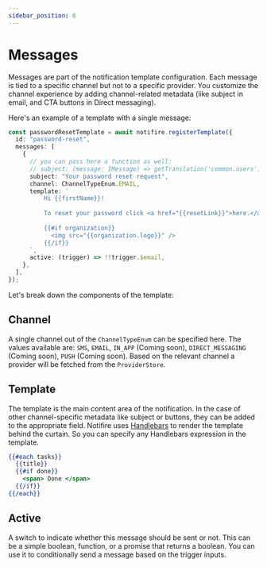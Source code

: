 ```yaml
---
sidebar_position: 6
---
```


# Messages

Messages are part of the notification template configuration. Each message is tied to a specific channel but not to a specific provider. You customize the channel experience by adding channel-related metadata (like subject in email, and CTA buttons in Direct messaging).

Here's an example of a template with a single message:

```typescript
const passwordResetTemplate = await notifire.registerTemplate({
  id: "password-reset",
  messages: [
    {
      // you can pass here a function as well:
      // subject: (message: IMessage) => getTranslation('common.users')
      subject: "Your password reset request",
      channel: ChannelTypeEnum.EMAIL,
      template: `
          Hi {{firstName}}!
          
          To reset your password click <a href="{{resetLink}}">here.</a>
          
          {{#if organization}}
            <img src="{{organization.logo}}" />
          {{/if}}
      `,
      active: (trigger) => !!trigger.$email,
    },
  ],
});
```

Let's break down the components of the template:

## Channel

A single channel out of the `ChannelTypeEnum` can be specified here. The values available are: `SMS`, `EMAIL`, `IN_APP` (Coming soon), `DIRECT_MESSAGING` (Coming soon), `PUSH` (Coming soon).
Based on the relevant channel a provider will be fetched from the `ProviderStore`.

## Template

The template is the main content area of the notification. In the case of other channel-specific metadata like subject or buttons, they can be added to the appropriate field. Notifire uses [Handlebars](https://handlebarsjs.com/) to render the template behind the curtain. So you can specify any Handlebars expression in the template.

```handlebars
{{#each tasks}}
  {{title}}
  {{#if done}}
    <span> Done </span>
  {{/if}}
{{/each}}
```

## Active

A switch to indicate whether this message should be sent or not. This can be a simple boolean, function, or a promise that returns a boolean.
You can use it to conditionally send a message based on the trigger inputs.
